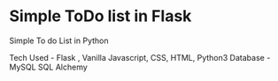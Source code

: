 # Simple ToDo list in Flask
Simple To do List in Python

Tech Used - Flask , Vanilla Javascript, CSS, HTML, Python3
Database - MySQL 
           SQL Alchemy
